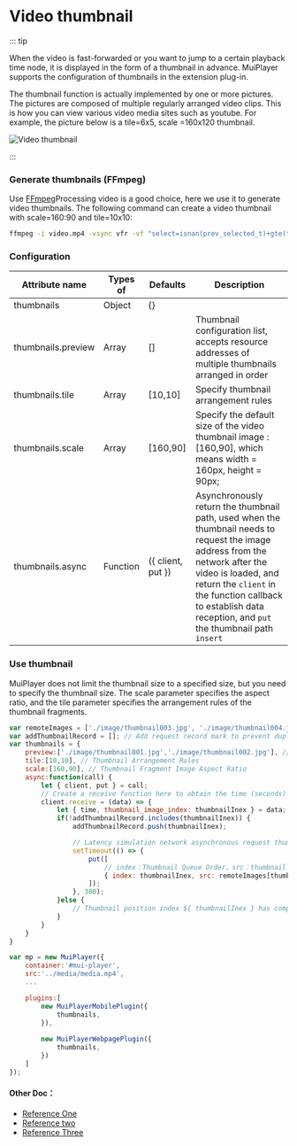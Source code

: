 # Video thumbnail

::: tip

When the video is fast-forwarded or you want to jump to a certain playback time node, it is displayed in the form of a thumbnail in advance. MuiPlayer supports the configuration of thumbnails in the extension plug-in.

The thumbnail function is actually implemented by one or more pictures. The pictures are composed of multiple regularly arranged video clips. This is how you can view various video media sites such as youtube. For example, the picture below is a tile=6x5, scale =160x120 thumbnail.

<img src="https://muiplayer.oss-cn-shanghai.aliyuncs.com/static/image/thumbnails_preview.png" class="zoom-custom-imgs" alt="Video thumbnail" />

:::




### Generate thumbnails (FFmpeg)

Use [FFmpeg](http://ffmpeg.org/)Processing video is a good choice, here we use it to generate video thumbnails. The following command can create a video thumbnail with scale=160:90 and tile=10x10:

```sh
ffmpeg -i video.mp4 -vsync vfr -vf "select=isnan(prev_selected_t)+gte(t-prev_selected_t\,1),scale=160:90,tile=10x10" -qscale:v 3 "output%03d.jpg"
```



### Configuration

| Attribute name     | Types of | Defaults          | Description                                                  |
| ------------------ | -------- | ----------------- | ------------------------------------------------------------ |
| thumbnails         | Object   | {}                |                                                              |
| thumbnails.preview | Array    | []                | Thumbnail configuration list, accepts resource addresses of multiple thumbnails arranged in order |
| thumbnails.tile    | Array    | [10,10]           | Specify thumbnail arrangement rules                          |
| thumbnails.scale   | Array    | [160,90]          | Specify the  default size of the video thumbnail image : [160,90], which means width = 160px, height = 90px; |
| thumbnails.async   | Function | ({ client, put }) | Asynchronously return the thumbnail path, used when the thumbnail needs to request the image address from the network after the video is loaded, and return the `client` in the function callback to establish data reception, and `put` the thumbnail path `insert` |



### Use thumbnail

MuiPlayer does not limit the thumbnail size to a specified size, but you need to specify the thumbnail size. The scale parameter specifies the aspect ratio, and the tile parameter specifies the arrangement rules of the thumbnail fragments.

```javascript
var remoteImages = ['./image/thumbnail003.jpg', './image/thumbnail004.jpg']; // remote path to test
var addThumbnailRecord = []; // Add request record mark to prevent duplication
var thumbnails = {
    preview:['./image/thumbnail001.jpg','./image/thumbnail002.jpg'], // Thumbnail configuration address
    tile:[10,10], // Thumbnail Arrangement Rules
    scale:[160,90], // Thumbnail Fragment Image Aspect Ratio
    async:function(call) {
        let { client, put } = call;
        // Create a receive function here to obtain the time (seconds) and preview index that the mouse addresses to the specified time when the thumbnail is currently being previewed, and return the data through the callback function;
        client.receive = (data) => {
            let { time, thumbnail_image_index: thumbnailInex } = data;
            if(!addThumbnailRecord.includes(thumbnailInex)) {
                addThumbnailRecord.push(thumbnailInex);

                // Latency simulation network asynchronous request thumbnail path
                setTimeout(() => {
                    put([
                        // index：Thumbnail Queue Order，src：thumbnail path
                        { index: thumbnailInex, src: remoteImages[thumbnailInex]},
                    ]);
                }, 300);
            }else {
                // Thumbnail position index ${ thumbnailInex } has complete request
            }
        }
    }
}

var mp = new MuiPlayer({
    container:'#mui-player',
    src:'../media/media.mp4',
    ...

    plugins:[
        new MuiPlayerMobilePlugin({
            thumbnails,
        }),
            
        new MuiPlayerWebpagePlugin({
            thumbnails,
        })
    ]
});
```



#### Other Doc：

- [Reference One](https://www.bogotobogo.com/FFMpeg/ffmpeg_select_scene_change_keyframes_tile_Creating_a_mosaic_of_screenshots_from_a_movie.php)
- [Reference two](https://superuser.com/questions/538112/meaningful-thumbnails-for-a-video-using-ffmpeg)
- [Reference Three](https://askubuntu.com/questions/377579/how-can-i-use-ffmpeg-to-output-a-screenshot-gallery-mosaic)